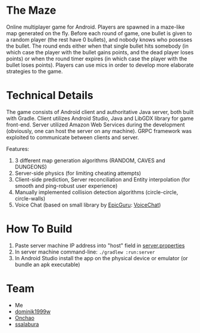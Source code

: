 
# The Maze

Online multiplayer game for Android. Players are spawned in a maze-like map generated on the fly. Before each round of game, one bullet is given to a random player (the rest have 0 bullets), and nobody knows who posesses the bullet. The round ends either when that single bullet hits somebody (in which case the player with the bullet gains points, and the dead player loses points) or when the round timer expires (in which case the player with the bullet loses points). Players can use mics in order to develop more elaborate strategies to the game.

# Technical Details

The game consists of Android client and authoritative Java server, both built with Gradle. Client utilizes Android Studio, Java and LibGDX library for game front-end. Server utilized Amazon Web Services during the development (obviously, one can host the server on any machine). GRPC framework was exploited to communicate between clients and server.

Features:
1. 3 different map generation algorithms (RANDOM, CAVES and DUNGEONS)
2. Server-side physics (for limiting cheating attempts)
3. Client-side prediction, Server reconciliation and Entity interpolation (for smooth and ping-robust user experience)
4. Manually implemented collision detection algorithms (circle-circle, circle-walls)
5. Voice Chat (based on small library by [EpicGuru](https://github.com/Epicguru): [VoiceChat](https://github.com/Epicguru/VoiceChat))

# How To Build

1. Paste server machine IP address into "host" field in [server.properties](android/assets/server.properties)
2. In server machine command-line: `./gradlew :run:server`
3. In Android Studio install the app on the physical device or emulator (or bundle an apk executable)

# Team

- Me
- [dominik1999w](https://github.com/dominik1999w)
- [Onchao](https://github.com/Onchao)
- [ssalabura](https://github.com/ssalabura)
